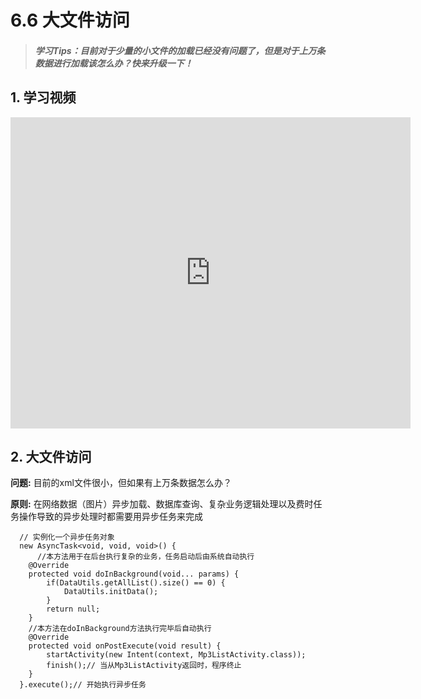 # 6.6 大文件访问

>##### 学习Tips：目前对于少量的小文件的加载已经没有问题了，但是对于上万条数据进行加载该怎么办？快来升级一下！

## 1. 学习视频

<iframe frameborder="0" width="640" height="498" src="https://v.qq.com/iframe/player.html?vid=z0180bhmznp&tiny=0&auto=0" allowfullscreen></iframe>

## 2. 大文件访问

**问题:** 目前的xml文件很小，但如果有上万条数据怎么办？

**原则:** 在网络数据（图片）异步加载、数据库查询、复杂业务逻辑处理以及费时任务操作导致的异步处理时都需要用异步任务来完成

```
  // 实例化一个异步任务对象
  new AsyncTask<void, void, void>() {
      //本方法用于在后台执行复杂的业务，任务启动后由系统自动执行
    @Override
    protected void doInBackground(void... params) {
        if(DataUtils.getAllList().size() == 0) {
            DataUtils.initData();
        }
        return null;
    }
    //本方法在doInBackground方法执行完毕后自动执行
    @Override
    protected void onPostExecute(void result) {
        startActivity(new Intent(context, Mp3ListActivity.class));
        finish();// 当从Mp3ListActivity返回时，程序终止
    }
  }.execute();// 开始执行异步任务
```

